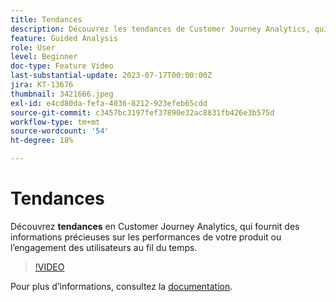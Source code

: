 ```yaml
---
title: Tendances
description: Découvrez les tendances de Customer Journey Analytics, qui vous donnent des informations précieuses sur les performances de votre produit ou l’engagement des utilisateurs au fil du temps.
feature: Guided Analysis
role: User
level: Beginner
doc-type: Feature Video
last-substantial-update: 2023-07-17T00:00:00Z
jira: KT-13676
thumbnail: 3421666.jpeg
exl-id: e4cd80da-fefa-4036-8212-923efeb65cdd
source-git-commit: c3457bc3197fef37890e32ac8831fb426e3b575d
workflow-type: tm+mt
source-wordcount: '54'
ht-degree: 18%

---
```


# Tendances

Découvrez **tendances** en Customer Journey Analytics, qui fournit des informations précieuses sur les performances de votre produit ou l’engagement des utilisateurs au fil du temps.

>[!VIDEO](https://video.tv.adobe.com/v/3421666/?learn=on)

Pour plus dʼinformations, consultez la [documentation](https://experienceleague.adobe.com/docs/analytics-platform/using/guided-analysis/trends/usage.html?lang=fr).

